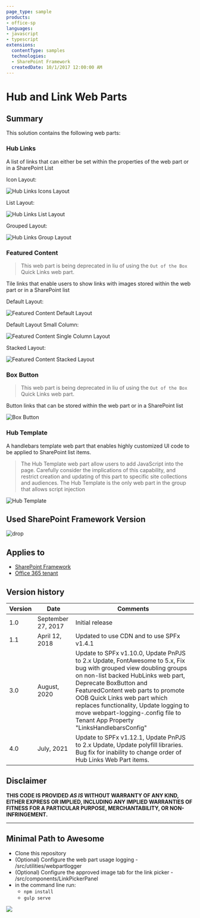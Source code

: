 ```yaml
---
page_type: sample
products:
- office-sp
languages:
- javascript
- typescript
extensions:
  contentType: samples
  technologies:
  - SharePoint Framework
  createdDate: 10/1/2017 12:00:00 AM
---
```

# Hub and Link Web Parts

## Summary

This solution contains the following web parts:

### Hub Links

A list of links that can either be set within the properties of the web part or in a SharePoint List

Icon Layout:

![Hub Links Icons Layout](./assets/hub_links_icon.png "Hub Links Icons Layout")

List Layout:

![Hub Links List Layout](./assets/hub_links_list.png "Hub Links List Layout")

Grouped Layout:

![Hub Links Group Layout](./assets/hub_links_grouped.png "Hub Links Group Layout")

### Featured Content

> This web part is being deprecated in liu of using the `Out of the Box` Quick Links web part.

Tile links that enable users to show links with images stored within the web part or in a SharePoint list

Default Layout:

![Featured Content Default Layout](./assets/featured_content.png "Featured Content Default Layout")

Default Layout Small Column:

![Featured Content Single Column Layout](./assets/featured_content_small_column.png "Featured Content Single Column Layout")

Stacked Layout:

![Featured Content Stacked Layout](./assets/featured_content_stacked.png "Featured Content Stacked Layout")

### Box Button

> This web part is being deprecated in liu of using the `Out of the Box` Quick Links web part.

Button links that can be stored within the web part or in a SharePoint list

![Box Button](./assets/box_button.png "Box Button")

### Hub Template

A handlebars template web part that enables highly customized UI code to be applied to SharePoint list items.

> The Hub Template web part allow users to add JavaScript into the page.  Carefully consider the implications of this capability, and restrict creation and updating of this part to specific site collections and audiences. The Hub Template is the only web part in the group that allows script injection

![Hub Template](./assets/hub_template.png "Hub Template")

## Used SharePoint Framework Version

![drop](https://img.shields.io/badge/version-1.12.1-green.svg)

## Applies to

* [SharePoint Framework](https://dev.office.com/sharepoint)
* [Office 365 tenant](https://dev.office.com/sharepoint/docs/spfx/set-up-your-development-environment)

## Version history

Version  | Date               | Comments
-------- | ------------------ | --------
1.0      | September 27, 2017 | Initial release
1.1      | April 12, 2018 | Updated to use CDN and to use SPFx v1.4.1
3.0      | August, 2020 | Update to SPFx v1.10.0, Update PnPJS to 2.x Update, FontAwesome to 5.x, Fix bug with grouped view doubling groups on non-list backed HubLinks web part, Deprecate BoxButton and FeaturedContent web parts to promote OOB Quick Links web part which replaces functionality, Update logging to move webpart-logging-.config file to Tenant App Property "LinksHandlebarsConfig"
4.0      | July, 2021 | Update to SPFx v1.12.1, Update PnPJS to 2.x Update, Update polyfill libraries. Bug fix for inability to change order of Hub Links Web Part items.

## Disclaimer

**THIS CODE IS PROVIDED *AS IS* WITHOUT WARRANTY OF ANY KIND, EITHER EXPRESS OR IMPLIED, INCLUDING ANY IMPLIED WARRANTIES OF FITNESS FOR A PARTICULAR PURPOSE, MERCHANTABILITY, OR NON-INFRINGEMENT.**

---

## Minimal Path to Awesome

* Clone this repository
* (Optional) Configure the web part usage logging - /src/utilities/webpartlogger
* (Optional) Configure the approved image tab for the link picker - /src/components/LinkPickerPanel
* in the command line run:
  * `npm install`
  * `gulp serve`

<img src="https://pnptelemetry.azurewebsites.net/sp-dev-solutions/solutions/linksandhandlebarstemplate" />